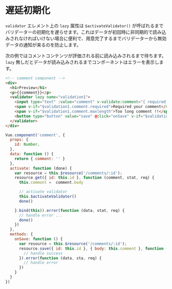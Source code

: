 # 遅延初期化

`validator` エレメント上の `lazy` 属性は `$activateValidator()` が呼ばれるまでバリデーターの初期化を遅らせます。これはデータが初回時に非同期的で読み込みされなければいけない場合に便利で、用意完了するまでバリデーターから無効データの通知が来るのを防止します。

次の例ではコメントコンテンツが評価される前に読み込みされるまで待ちます。 `lazy` 無しだとデータが読み込みされるまでコンポーネントはエラーを表示します。

```html
<!-- comment component -->
<div>
  <h1>Preview</h1>
  <p>{{comment}}</p>
  <validator lazy name="validation1">
    <input type="text" :value="comment" v-validate:comment="{ required: true, maxlength: 256 }"/>
    <span v-if="$validation1.comment.required">Required your comment</span>
    <span v-if="$validation1.comment.maxlength">Too long comment !!</span>
    <button type="button" value="save" @click="onSave" v-if="$validation1.valid">
  </validator>
</div>
```

```javascript
Vue.component('comment', {
  props: {
    id: Number,
  },
  data: function () {
    return { comment: '' }
  },
  activate: function (done) {
    var resource = this.$resource('/comments/:id');
    resource.get({ id: this.id }, function (comment, stat, req) {
      this.commont =  comment.body

      // activate validator
      this.$activateValidator()
      done()

    }.bind(this)).error(function (data, stat, req) {
      // handle error ...
      done()
    })
  },
  methods: {
    onSave: function () {
      var resource = this.$resource('/comments/:id');
      resource.save({ id: this.id }, { body: this.comment }, function (data, stat, req) {
        // handle success
      }).error(function (data, sta, req) {
        // handle error
      })
    }
  }
})
```
